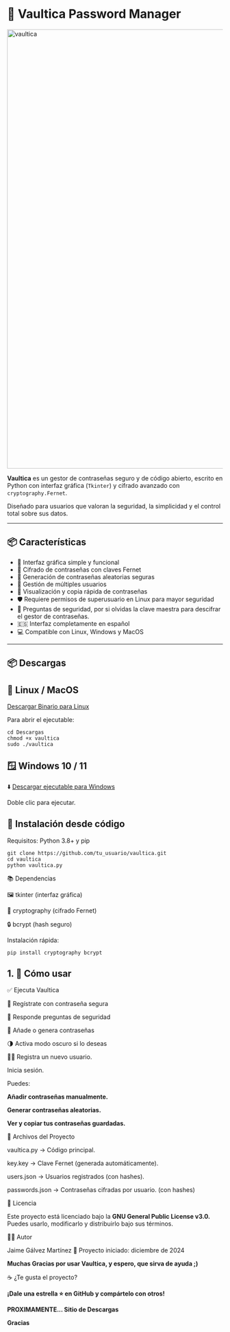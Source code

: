 # 🔐 Vaultica Password Manager

<img width="1024" height="1024" alt="vaultica" src="https://github.com/user-attachments/assets/420a0a6b-cfc6-410e-8302-ac116808ee4f" />

**Vaultica** es un gestor de contraseñas seguro y de código abierto, escrito en Python con interfaz gráfica (`Tkinter`) y cifrado avanzado con `cryptography.Fernet`.

Diseñado para usuarios que valoran la seguridad, la simplicidad y el control total sobre sus datos.

---

## 📦 Características

- 🧩 Interfaz gráfica simple y funcional
- 🔐 Cifrado de contraseñas con claves Fernet
- 🔑 Generación de contraseñas aleatorias seguras
- 👤 Gestión de múltiples usuarios
- 🧾 Visualización y copia rápida de contraseñas
- 🛡️ Requiere permisos de superusuario en Linux para mayor seguridad
- 🔐 Preguntas de seguridad, por si olvidas la clave maestra para descifrar el gestor de contraseñas.
- 🇪🇸 Interfaz completamente en español
- 💻 Compatible con Linux, Windows y MacOS

---

## 📦 Descargas

## 🐧 Linux / MacOS

[Descargar Binario para Linux](https://github.com/TheHellishPandaa/vaultica/releases/download/linuxbin/vaultica)


Para abrir el ejecutable: 
```
cd Descargas
chmod +x vaultica
sudo ./vaultica
```

## 🪟 Windows 10 / 11

   ⬇️ [Descargar ejecutable para Windows](https://github.com/TheHellishPandaa/vaultica/releases/download/windows/vaultica.exe)


Doble clic para ejecutar.


## 🧰 Instalación desde código

Requisitos: Python 3.8+ y pip

```
git clone https://github.com/tu_usuario/vaultica.git
cd vaultica
python vaultica.py
```

📚 Dependencias

  🖼️ tkinter (interfaz gráfica)

  🔐 cryptography (cifrado Fernet)

  🔒 bcrypt (hash seguro)

Instalación rápida:
```
pip install cryptography bcrypt
```

   ## 1.  🚀 Cómo usar

  ✅ Ejecuta Vaultica

  📝 Regístrate con contraseña segura

  🧠 Responde preguntas de seguridad

  🔏 Añade o genera contraseñas

  🌗 Activa modo oscuro si lo deseas

  🧑‍💻 Registra un nuevo usuario.

   Inicia sesión.

  Puedes:

  **Añadir contraseñas manualmente.**

  **Generar contraseñas aleatorias.**

  **Ver y copiar tus contraseñas guardadas.**


   📝 Archivos del Proyecto

   vaultica.py → Código principal.
    
   key.key → Clave Fernet (generada automáticamente).

   users.json → Usuarios registrados (con hashes).

   passwords.json → Contraseñas cifradas por usuario. (con hashes)
   

   📄 Licencia

Este proyecto está licenciado bajo la **GNU General Public License v3.0.**
Puedes usarlo, modificarlo y distribuirlo bajo sus términos.

   👨‍💻 Autor

Jaime Gálvez Martínez
📅 Proyecto iniciado: diciembre de 2024

**Muchas Gracias por usar Vaultica, y espero, que sirva de ayuda ;)**

☕ ¿Te gusta el proyecto?

**¡Dale una estrella ⭐ en GitHub y compártelo con otros!**

**PROXIMAMENTE... Sitio de Descargas**

**Gracias**
